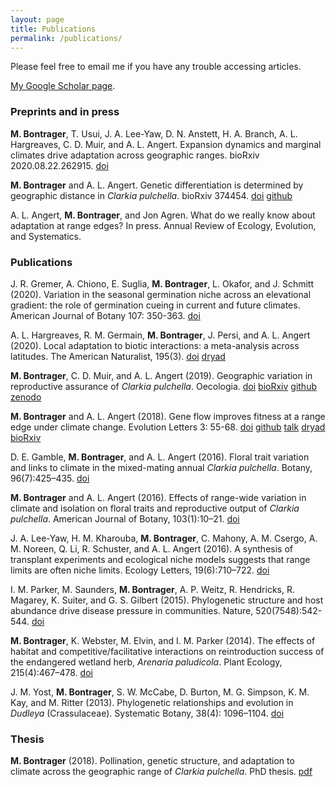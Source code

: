 ```yaml
---
layout: page
title: Publications
permalink: /publications/
---
```


Please feel free to email me if you have any trouble accessing articles.

[My Google Scholar page](https://scholar.google.ca/citations?user=hyyipfcAAAAJ&hl=en).

### Preprints and in press

**M. Bontrager**, T. Usui, J. A. Lee-Yaw, D. N. Anstett, H. A. Branch, A. L. Hargreaves, C. D. Muir, and A. L. Angert. Expansion dynamics and marginal climates drive adaptation across geographic ranges. bioRxiv 2020.08.22.262915. [doi](https://doi.org/10.1101/2020.08.22.262915)

**M. Bontrager** and A. L. Angert. Genetic differentiation is determined by geographic distance in *Clarkia pulchella*. bioRxiv 374454. [doi](https://doi.org/10.1101/374454) [github](https://github.com/meganbontrager/clarkia-pulchella-popgen)

A. L. Angert, **M. Bontrager**, and Jon Agren. What do we really know about adaptation at range edges? In press. Annual Review of Ecology, Evolution, and Systematics.


### Publications

J. R. Gremer, A. Chiono, E. Suglia, **M. Bontrager**, L. Okafor, and J. Schmitt (2020). Variation in the seasonal germination niche across an elevational gradient: the role of germination cueing in current and future climates. American Journal of Botany 107: 350-363. [doi](https://doi.org/10.1002/ajb2.1425)

A. L. Hargreaves, R. M. Germain, **M. Bontrager**, J. Persi, and A. L. Angert (2020). Local adaptation to biotic interactions: a meta-analysis across latitudes. The American Naturalist, 195(3). [doi](https://doi.org/10.1086/707323) [dryad](https://datadryad.org/stash/dataset/doi:10.5061/dryad.0vt4b8gv1)

**M. Bontrager**, C. D. Muir, and A. L. Angert (2019). Geographic variation in reproductive assurance of *Clarkia pulchella*. Oecologia. [doi](https://doi.org/10.1007/s00442-019-04390-4) [bioRxiv](https://doi.org/10.1101/372375) [github](https://github.com/meganbontrager/clarkia-reproductive-assurance) [zenodo](https://doi.org/10.5281/zenodo.2597693)

**M. Bontrager** and A. L. Angert (2018). Gene flow improves fitness at a range edge under climate change. Evolution Letters 3: 55-68. [doi](https://doi.org/10.1002/evl3.91) [github](https://github.com/meganbontrager/clarkia-pulchella-transplant) [talk](https://www.youtube.com/watch?v=HqVgQzIJLyA) [dryad](https://datadryad.org/resource/doi:10.5061/dryad.1b90t69) [bioRxiv](https://www.biorxiv.org/content/early/2018/10/31/399469)

D. E. Gamble, **M. Bontrager**, and A. L. Angert (2016). Floral trait variation and links to climate in the mixed-mating annual *Clarkia pulchella*. Botany, 96(7):425–435. [doi](https://doi.org/10.1139/cjb-2017-0234)

**M. Bontrager** and A. L. Angert (2016). Effects of range-wide variation in climate and isolation on floral traits and reproductive output of *Clarkia pulchella*. American Journal of Botany, 103(1):10–21. [doi](https://doi.org/10.3732/ajb.1500091)

J. A. Lee-Yaw, H. M. Kharouba, **M. Bontrager**, C. Mahony, A. M. Csergo, A. M. Noreen, Q. Li, R. Schuster, and A. L. Angert (2016). A synthesis of transplant experiments and ecological niche models suggests that range limits are often niche limits. Ecology Letters, 19(6):710–722. [doi](https://doi.org/10.1111/ele.12604)

I. M. Parker, M. Saunders, **M. Bontrager**, A. P. Weitz, R. Hendricks, R. Magarey, K. Suiter, and G. S. Gilbert (2015). Phylogenetic structure and host abundance drive disease pressure in communities. Nature, 520(7548):542-544. [doi](https://doi.org/10.1038/nature14372)

**M. Bontrager**, K. Webster, M. Elvin, and I. M. Parker (2014). The effects of habitat and competitive/facilitative interactions on reintroduction success of the endangered wetland herb, *Arenaria paludicola*. Plant Ecology, 215(4):467–478. [doi](https://doi.org/10.1007/s11258-014-0317-z)

J. M. Yost, **M. Bontrager**, S. W. McCabe, D. Burton, M. G. Simpson, K. M. Kay, and M. Ritter (2013). Phylogenetic relationships and evolution in *Dudleya* (Crassulaceae). Systematic Botany, 38(4): 1096–1104. [doi](
https://doi.org/10.1600/036364413X674760)


### Thesis

**M. Bontrager** (2018). Pollination, genetic structure, and adaptation to climate across the geographic range of *Clarkia pulchella*. PhD thesis. [pdf](https://open.library.ubc.ca/cIRcle/collections/ubctheses/24/items/1.0371000)
